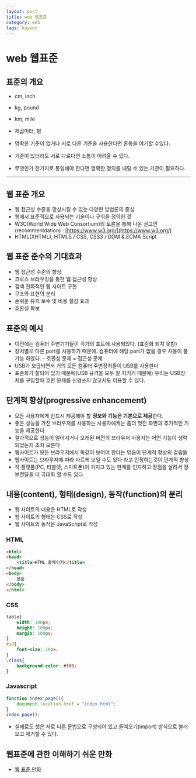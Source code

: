 ```yaml
---
layout: post
title: web 웹표준
category: web
tags: kaywon
---
```


# web 웹표준
## 표준의 개요

* cm, inch
* kg, pound
* km, mile
* 제곱미터, 평

* 명확한 기준이 없거나 서로 다른 기준을 사용한다면 혼동을 야기할 수있다.
* 기준이 있더라도 서로 다르다면 소통이 어려울 수 있다.
* 무엇인가 한가지로 통일해야 한다면 명확한 정의를 내릴 수 있는 기관이 필요하다.

---

## 웹 표준 개요
* 웹 접근성 수준을 향상시킬 수 있는 다양한 방법론의 중심
* 웹에서 표준적으로 사용되는 기술이나 규칙을 정의한 것
* W3C(World Wide Web Consortium)의 토론을 통해 나온 권고안 (recommentdation) : [https://www.w3.org/](https://www.w3.org/)
* HTML(XHTML), HTML5 / CSS, CSS3 / DOM & ECMA Script

## 웹 표준 준수의 기대효과
* 웹 접근성 수준의 향상
* 크로스 브라우징을 통한 웹 접근성 향상
* 검색 친화적인 웹 사이트 구현
* 구조와 표현의 분리
* 손쉬운 유지 보수 및 비용 절감 효과
* 호환성 확보

## 표준의 예시

* 이전에는 컴퓨터 주변기기들이 각가의 포트에 사용되었다. (표준화 되지 못함)
* 장치별로 다른 port를 사용하기 때문에. 컴퓨터에 해당 port가 없을 경우 사용이 불가능 하였다. - 호환성 문제 = 접근성 문제
* USB가 보급되면서 거의 모든 컴퓨터 주변장치들이 USB를 사용한다
* 표준화가 잘되어 있기 때문에(USB 규격을 모두 잘 지키기 때문에) 우리는 USB장치를 구입할때 호환 문제를 신경쓰지 않고서도 이용할 수 있다.

## 단계적 향상(progressive enhancement)
* 모든 사용자에게 반드시 제공해야 할 <b>정보와 기능은 기본으로 제공</b>한다.
* 좋은 성능을 가진 브라우저를 사용하는 사용자에게는 좀더 멋진 화면과 추가적인 기능을 제공한다
* 결과적으로 성능이 떨어지거나 오래된 버전의 브라우저 사용자는 어떤 기능이 생략 되었는지 조차 모른다
* 웹사이트가 모든 브라우저에서 똑같이 보여야 한다는 믿음이 단계적 향상의 걸림돌
* 웹사이트는 브라우저에 따라 다르게 보일 수도 있다 라고 인정하는것이 단계적 향상
* 각 플랫폼(PC, 타블렛, 스마트폰)이 가지고 있는 한계를 인지하고 장점을 살려서 정보전달을 더 극대화 할 수도 있다.


## 내용(content), 형태(design), 동작(function)의 분리
* 웹 사이트의 내용은 HTML로 작성
* 웹 사이트의 형태는 CSS로 작성
* 웹 사이트의 동작은 JavaScript로 작성

### HTML
```html
<html>
<head>
	<title>HTML 홈페이지</title>
</head>
<body>
	본문
</body>
</html>
```
### CSS
```css
table{
    width: 100px;
    height: 100px;
    margin: 100px;
}
#id{
    font-size: 10px;
}
.class{
    background-color: #f00;
}
```

### Javascript
```javascript
function index_page(){
    document.location.href = "index.html";
}
index_page();
```
										
* 실제로도 셋은 서로 다른 문법으로 구성되어 있고 들여오기(import) 방식으로 불러오고 제거할 수 있다.

## 웹표준에 관한 이해하기 쉬운 만화
* [웹 표준 만화](http://www.thisisgame.com/webzine/nboard/213/?n=56672)

